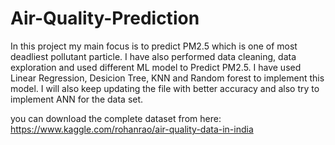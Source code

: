 # Air-Quality-Prediction
In this project my main focus is to predict PM2.5 which is one of most deadliest pollutant particle. I have also performed data cleaning, data exploration and used different ML model to Predict PM2.5. I have used Linear Regression, Desicion Tree, KNN and Random forest to implement this model. I will also keep updating the file with better accuracy and also try to implement ANN for the data set.

you can download the complete dataset from here:
https://www.kaggle.com/rohanrao/air-quality-data-in-india
